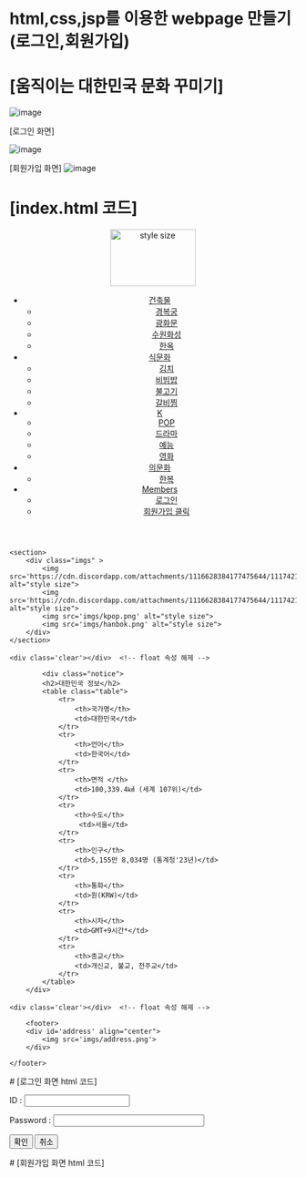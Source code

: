 # html,css,jsp를 이용한 webpage 만들기(로그인,회원가입)
# [움직이는 대한민국 문화 꾸미기]

![image](https://github.com/seokhyun06/WebPage/assets/122009563/a588dfb7-b56a-4fe9-90c6-5dc8ba112837)

[로그인 화면]

![image](https://github.com/seokhyun06/WebPage/assets/122009563/53bae2b3-88e2-47a3-a491-59dea031361e)

[회원가입 화면]
![image](https://github.com/seokhyun06/WebPage/assets/122009563/25551940-46d2-4173-b550-5728738ef982)

# [index.html 코드]

 <!DOCTYPE html>
<html>
<head>
<meta charset='utf-8'>
<link rel="stylesheet" href="css/style.css" type="text/css">
<script src="https://ajax.googleapis.com/ajax/libs/jquery/1.12.4/jquery.min.js" defer="defer"></script>
<script src="js/script.js" defer="defer" ></script>
</head>




<body>


<div id='page'>
	<header>
		<div id='logo'>
			<img src='imgs/Korean Flag.jfif' alt="style size" style="width:150px; height:100px">
		</div>
		<div id='top'>
			  <ul class="main-menu">
                <li>
                    <a href="#" >건축물</a>
                    <ul class="sub"> 
                        <li><a href="#">경복궁</a></li>
                        <li><a href="#">광화문</a></li>
                        <li><a href="#">수원화성</a></li>
                        <li><a href="#">한옥</a></li>
                    </ul>
                </li>
                <li>
                    <a href="#" >식문화</a>
                    <ul class="sub">
                        <li><a href="#">김치</a></li>
                        <li><a href="#">비빔밥</a></li>
                        <li><a href="#">불고기</a></li>
                        <li><a href="#">갈비찜</a></li>
                    </ul>
                </li>
                <li>
                    <a href="#" >K</a>
                    <ul class="sub">
                        <li><a href="#">POP</a></li>
                        <li><a href="#">드라마</a></li>
                        <li><a href="#">예능</a></li>
                        <li><a href="#">영화</a></li>
                    </ul>
                </li>
                <li>
                    <a href="#" >의문화</a>
                    <ul class="sub">
                        <li><a href="#">한복</a></li>
                    </ul>
                </li>
                <li>
                    <a href="#" >Members</a>
                    <ul class="sub">
                        <li onclick="winOpen1()"><a href="#">로그인</a></li>
                        <li onclick="winOpen2()"><a href="#">회원가입 클릭</a></li>
                    </ul>
                </li>
             </ul>
		</div>
	</header>
	<div class='clear'></div>  <!--	float 속성 해제 -->	
	
	<section>
		<div class="imgs" >
			<img src='https://cdn.discordapp.com/attachments/1116628384177475644/1117421652863623178/palace.png' alt="style size">
			<img src='https://cdn.discordapp.com/attachments/1116628384177475644/1117421614166986772/image.png' alt="style size">
			<img src='imgs/kpop.png' alt="style size">
			<img src='imgs/hanbok.png' alt="style size">
		</div> 
	</section>
	
	<div class='clear'></div>  <!--	float 속성 해제 -->
	
		    <div class="notice">
	        <h2>대한민국 정보</h2>	        
	        <table class="table">
	            <tr>
	                <th>국가명</th>
	                <td>대한민국</td>
	            </tr>
	            <tr>
	                <th>언어</th>
	                <td>한국어</td>
	            </tr>
	            <tr>
	            	<th>면적 </th>
	                <td>100,339.4㎢ (세계 107위)</td>
	            </tr>
	            <tr>
					<th>수도</th>
	                 <td>서울</td>
	            </tr>
	            <tr>
	                <th>인구</th>
	                <td>5,155만 8,034명 (통계청'23년)</td>
	            </tr>
	            <tr>
	                <th>통화</th>
	                <td>원(KRW)</td>
	            </tr>
	            <tr>
	                <th>시차</th>
	                <td>GMT+9시간*</td>
	            </tr>
	            <tr>
	                <th>종교</th>
	                <td>개신교, 불교, 천주교</td>
	            </tr>
	        </table>
	    </div>
   
	<div class='clear'></div>  <!--	float 속성 해제 -->	
	
		<footer>
		<div id='address' align="center">
			<img src='imgs/address.png'>
		</div>
		
	</footer>
</div> <!-- 아이디 page의 끝 -->
</body>
</html>
# [로그인 화면 html 코드]
<!DOCTYPE html>
<html>
<head>
<meta charset="UTF-8">
 <title>로그인페이지</title>
</head>
<body>
    <form> 
        <p>ID : <input type = "text" size="20"> </p>
        <p> Password : <input type = "password" size="30"></p>
        <p> <input type="submit" value="확인"> <input type="reset" value="취소"></p>
    </form>
    
</body>
</html>
# [회원가입 화면 html 코드]
<!DOCTYPE html>
<html lang="en">
<head>
    <meta charset="UTF-8">
    <meta name="viewport" content="width=device-width, initial-scale=1.0">
    <meta http-equiv="X-UA-Compatible" content="ie=edge">
    <title>Document</title>
    <style>


        body {
            font-size: 14px;
            font-family: 돋움;
        }


        table {
            width: 800px;
            margin: 0 auto;
        }


        table, tr, th, td {
            border: 1px solid #333;
            border-spacing: 0;
        }


        strong { color: red; }


        caption {
            text-align: right;
        }


        th, td {
            padding: 10px 15px;
        }


        span { color: red;}


        th {text-align: right;}


        #btn {float:right;}


    </style>
</head>


<body>
    <form action="join.jsp" method="post" name="form">
        <table>
            <caption>(*)표시는 <strong>필수입력</strong> 사항입니다.</caption>
            <tr>
                <th><span>*</span>회원유형</th>
                <td>학생</td>
            </tr>
            <tr>
                <th><span>*</span>이름(실명)</th>
                <td>홍길동</td>
            </tr>
            <tr>
                <th><span>*</span>아이디</th>
                <td><p><input type="text" size="20" maxlength="15"></p>
                    <p>6~15자의 영문소문자, 숫자만 가능합니다.</p>
                </td>
            </tr>
            <tr>
                <th><span>*</span>비밀번호</th>
                <td><p><input type="password" size="20"></p>
                    <p>비밀번호는 <strong>영대문자, 영소문자, 숫자, 특수문자의 조합</strong>으로 이루어져야합니다.<br>
                        - 조합이 2종류 이상인 경우 10자리 이상,<br>
                        - 조합이 3종류 이상인 경우 8자리 이상 가능합니다.
                    </p>
                </td>
            </tr>
            <tr>
                <th><span>*</span>비밀번호 확인</th>
                <td><p><input type="password" size="20"></p></td>
            </tr>    
            <tr>
                <td colspan="2"><p>학교 홈페이지에 가입하시겠습니까?
<span id="btn"><input type="submit" value="확인"> <input type="reset" value="취소"></span></p>
                </td>
            </tr>
        </table>
    </form>
</body>
</html>
[css code]

[js code]



